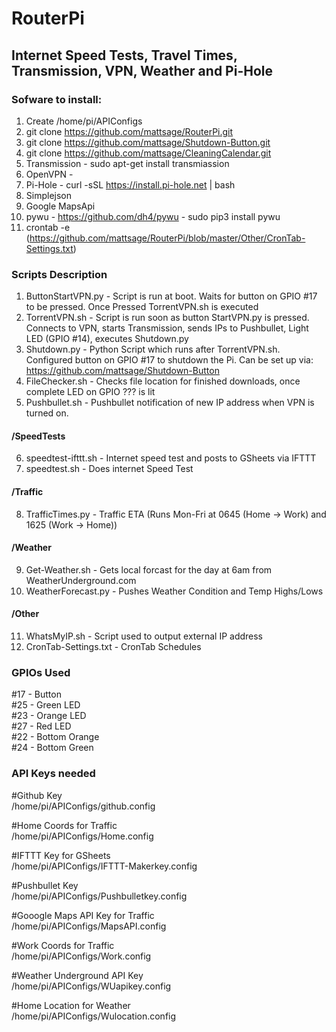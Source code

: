 # RouterPi
## Internet Speed Tests, Travel Times, Transmission, VPN, Weather and Pi-Hole  

### Sofware to install:  
1. Create /home/pi/APIConfigs
2. git clone https://github.com/mattsage/RouterPi.git  
3. git clone https://github.com/mattsage/Shutdown-Button.git
4. git clone https://github.com/mattsage/CleaningCalendar.git
4. Transmission - sudo apt-get install transmiassion  
5. OpenVPN -   
6. Pi-Hole - curl -sSL https://install.pi-hole.net | bash  
7. Simplejson
8. Google MapsApi
9. pywu - https://github.com/dh4/pywu - sudo pip3 install pywu
10. crontab -e (https://github.com/mattsage/RouterPi/blob/master/Other/CronTab-Settings.txt)

### Scripts Description  
1. ButtonStartVPN.py	- Script is run at boot. Waits for button on GPIO #17 to be pressed. Once Pressed TorrentVPN.sh is executed  
2. TorrentVPN.sh - Script is run soon as button StartVPN.py is pressed. Connects to VPN, starts Transmission, sends IPs to Pushbullet, Light LED (GPIO #14), executes Shutdown.py  
3. Shutdown.py	- Python Script which runs after TorrentVPN.sh. Configured button on GPIO #17 to shutdown the Pi. Can be set up via: https://github.com/mattsage/Shutdown-Button  
4. FileChecker.sh - Checks file location for finished downloads, once complete LED on GPIO ??? is lit  
5. Pushbullet.sh - Pushbullet notification of new IP address when VPN is turned on.   

####        /SpeedTests
6. speedtest-ifttt.sh - Internet speed test and posts to GSheets via IFTTT
7. speedtest.sh - Does internet Speed Test

####        /Traffic
8. TrafficTimes.py - Traffic ETA (Runs Mon-Fri at 0645 (Home -> Work) and 1625 (Work -> Home))

####        /Weather
9. Get-Weather.sh - Gets local forcast for the day at 6am from WeatherUnderground.com
10. WeatherForecast.py - Pushes Weather Condition and Temp Highs/Lows

####        /Other
11. WhatsMyIP.sh - Script used to output external IP address
12. CronTab-Settings.txt - CronTab Schedules

### GPIOs Used  
 #17 - Button  
 #25 - Green LED  
 #23 - Orange LED  
 #27 - Red LED  
 #22 - Bottom Orange  
 #24 - Bottom Green  
 
### API Keys needed
#Github Key  
/home/pi/APIConfigs/github.config  

#Home Coords for Traffic  
/home/pi/APIConfigs/Home.config  

#IFTTT Key for GSheets  
/home/pi/APIConfigs/IFTTT-Makerkey.config  

#Pushbullet Key  
/home/pi/APIConfigs/Pushbulletkey.config  

#Gooogle Maps API Key for Traffic  
/home/pi/APIConfigs/MapsAPI.config  

#Work Coords for Traffic  
/home/pi/APIConfigs/Work.config  

#Weather Underground API Key  
/home/pi/APIConfigs/WUapikey.config  

#Home Location for Weather  
/home/pi/APIConfigs/Wulocation.config  

